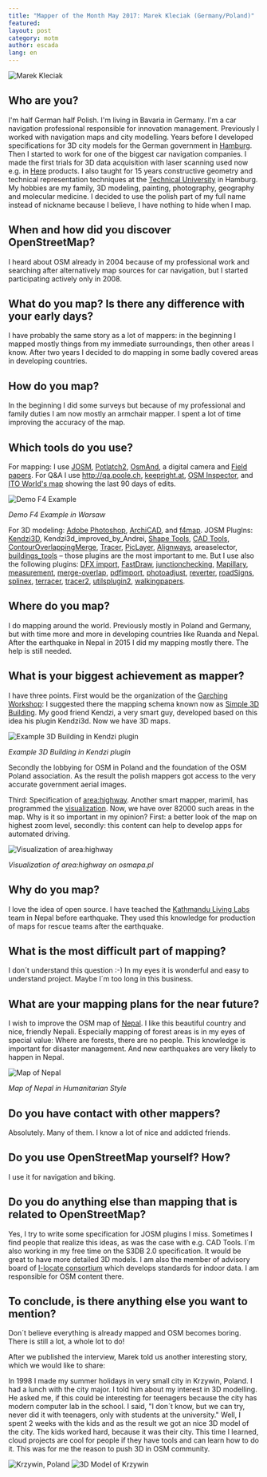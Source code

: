 ```yaml
---
title: "Mapper of the Month May 2017: Marek Kleciak (Germany/Poland)"
featured: 
layout: post
category: motm
author: escada
lang: en
---
```



![Marek Kleciak](http://www.openstreetmap.org/attachments/users/images/000/338/611/large/bc2dcb86cd4ba99f45ed526e755a8014.jpg)

## Who are you?
I'm half German half Polish. I'm living in Bavaria in Germany. I'm a car navigation professional responsible for innovation management. Previously I worked with navigation maps and city modelling. Years before I developed specifications for 3D city models for the German government in [Hamburg](http://www.openstreetmap.org/relation/2618040). Then I started to work for one of the biggest car navigation companies. 
I made the first trials for 3D data acquisition with laser scanning used now e.g. in [Here](https://here.com/en) products. I also taught for 15 years constructive geometry and technical representation techniques at the [Technical University](https://www.tuhh.de/alt/tuhh/startpage.html) in Hamburg.
My hobbies are my family, 3D modeling, painting, photography, geography and molecular medicine.
I decided to use the polish part of my full name instead of nickname because I believe, I have nothing to hide when I map.

## When and how did you discover OpenStreetMap?
I heard about OSM already in 2004 because of my professional work and searching after alternatively map sources for car navigation, but  I started participating actively only in 2008.

## What do you map? Is there any difference with your early days?
I have probably the same story as a lot of mappers: in the beginning I mapped mostly things from my immediate surroundings, then other areas I know.  After two years I decided to do mapping in some badly covered areas in developing countries.

## How do you map? 
In the beginning I did some surveys but because of my professional and family duties I am now mostly an armchair mapper. I spent a lot of time  improving the accuracy of the  map.

## Which tools do you use? 
For mapping: I use [JOSM](josm.openstreetmap.de), [Potlatch2](https://wiki.openstreetmap.org/wiki/Potlatch_2), [OsmAnd](https://wiki.openstreetmap.org/wiki/Potlatch_2), a digital camera and [Field papers](https://wiki.openstreetmap.org/wiki/Potlatch_2).
For Q&A I use http://qa.poole.ch, [keepright.at](https://www.keepright.at/), [OSM Inspector](http://tools.geofabrik.de/osmi/), and [ITO World's map]( http://product.itoworld.com/map/129?lon=85.40441&lat=27.82368&zoom=9&open_sidebar=clickthrough_wrapper&fullscreen=true) showing the last 90 days of edits.

![Demo F4 Example](https://photos.smugmug.com/OSM/Screenshots/Mapper-in-the-Spotlight/Marek-Kleciak/i-PrZNxmq/0/58d61e20/L/Screen%20Shot%202017-05-19%20at%2022.37.25-L.png)

*Demo F4 Example in Warsaw*

For 3D modeling: [Adobe Photoshop](https://en.wikipedia.org/wiki/Adobe_Photoshop), [ArchiCAD](https://en.wikipedia.org/wiki/ArchiCAD), and [f4map](http://demo.f4map.com/#camera.theta=0.9).
JOSM PlugIns: [Kendzi3D](https://wiki.openstreetmap.org/wiki/JOSM/Plugins/Kendzi3D), Kendzi3d_improved_by_Andrei, [Shape Tools](https://wiki.openstreetmap.org/wiki/JOSM/Plugins/ShapeTools), [CAD Tools](https://wiki.openstreetmap.org/wiki/JOSM/Plugins/CADTools), [ContourOverlappingMerge](https://wiki.openstreetmap.org/wiki/JOSM/Plugins/ContourOverlappingMerge), [Tracer](https://wiki.openstreetmap.org/wiki/JOSM/Plugins/Tracer), [PicLayer](https://wiki.openstreetmap.org/wiki/JOSM/Plugins/PicLayer), [Alignways](https://wiki.openstreetmap.org/wiki/JOSM/Plugins/AlignWayS), areaselector, [buildings_tools](https://wiki.openstreetmap.org/wiki/JOSM/Plugins/BuildingsTools) – those plugins are the most  important to me. But I use also the following plugins:  [DFX import](https://wiki.openstreetmap.org/wiki/JOSM/Plugins/DXF_import), [FastDraw](https://wiki.openstreetmap.org/wiki/JOSM/Plugins/FastDraw), [junctionchecking](https://wiki.openstreetmap.org/wiki/JOSM/Plugins/JunctionChecking),  [Mapillary](https://wiki.openstreetmap.org/wiki/JOSM/Plugins/Mapillary), [measurement](https://wiki.openstreetmap.org/wiki/JOSM/Plugins/measurement), [merge-overlap](https://github.com/openstreetmap/josm-plugins/tree/master/merge-overlap), [pdfimport](https://github.com/openstreetmap/josm-plugins/tree/master/pdfimport), [photoadjust](https://wiki.openstreetmap.org/wiki/JOSM/Plugins/PhotoAdjust),  [reverter](https://wiki.openstreetmap.org/wiki/JOSM/Plugins/Reverter), [roadSigns](https://wiki.openstreetmap.org/wiki/JOSM/Plugins/RoadSigns), [splinex](https://wiki.openstreetmap.org/wiki/JOSM/Plugins/Splinex), [terracer](https://wiki.openstreetmap.org/wiki/JOSM/Plugins/Terracer), [tracer2](https://wiki.openstreetmap.org/wiki/JOSM/Plugins/Tracer2), [utilsplugin2](https://wiki.openstreetmap.org/wiki/JOSM/Plugins/utilsplugin2), [walkingpapers](https://wiki.openstreetmap.org/wiki/JOSM/Plugins/WalkingPapers).

## Where do you map? 
I do mapping around the world. Previously mostly in Poland and Germany, but with time more and more in developing countries like Ruanda and Nepal. After the earthquake in Nepal in 2015 I did my mapping mostly there. The help is still needed.

## What is your biggest achievement as mapper?
I have three points. First would be the organization of the [Garching Workshop](https://wiki.openstreetmap.org/wiki/2nd_3D_Workshop_Garching/Agenda): I suggested there the mapping schema known now as [Simple 3D Building](https://wiki.openstreetmap.org/wiki/Simple_3D_buildings). My good friend Kendzi, a very smart guy, developed based on this idea his plugin Kendzi3d. Now we have 3D maps.

![Example 3D Building in Kendzi plugin](https://wiki.openstreetmap.org/w/images/5/58/88915622.png)

*Example 3D Building in Kendzi plugin*

Secondly the lobbying for OSM in Poland and the foundation of the OSM Poland association. As the result the polish mappers got access to the very accurate government aerial images.

Third: Specification of [area:highway](https://wiki.openstreetmap.org/wiki/Proposed_features/area:highway). Another smart mapper, marimil, has programmed the [visualization]( http://osmapa.pl/w/area/?lat=53.44252&lon=14.54771&zoom=19&ol=PEFGABR). Now, we have over 82000 such areas in the map. Why is it so important in my opinion? First: a better look of the map on highest zoom level, secondly: this content can help to develop apps for automated driving.

![Visualization of area:highway](https://photos.smugmug.com/OSM/Screenshots/Mapper-in-the-Spotlight/Marek-Kleciak/i-c9TzKQ5/0/e698a28e/L/Screen%20Shot%202017-05-19%20at%2022.25.27-L.png)

*Visualization of area:highway on osmapa.pl*

## Why do you map?
I love the idea of open source. I have teached the [Kathmandu Living Labs](http://www.kathmandulivinglabs.org/) team in Nepal before earthquake. They used this knowledge for production of maps for rescue teams after the earthquake.

## What is the most difficult part of mapping? 
I don´t understand this question :-) In my eyes it is wonderful and easy to understand project. Maybe I´m too long in this business.

## What are your mapping plans for the near future? 
I wish to improve the OSM map of [Nepal](http://www.openstreetmap.org/relation/184633#map=7/28.425/84.133). I like this beautiful country and nice, friendly Nepali.
Especially mapping of forest areas is in my eyes of special value: Where are forests, there are no people. This knowledge is important for disaster management. And new earthquakes are  very likely to happen in Nepal.

![Map of Nepal](https://photos.smugmug.com/OSM/Screenshots/Mapper-in-the-Spotlight/Marek-Kleciak/i-PJVNttm/0/a5859a6f/L/Screen%20Shot%202017-05-19%20at%2022.43.04-L.png)

*Map of Nepal in Humanitarian Style*

## Do you have contact with other mappers? 
 Absolutely. Many of them. I know a lot of nice and addicted friends.

## Do you use OpenStreetMap yourself? How? 
I use it for navigation and biking.

## Do you do anything else than mapping that is related to OpenStreetMap?

Yes, I try to write some specification for JOSM plugins I miss. Sometimes I find people that realize this ideas, as was the case with e.g. CAD Tools. I´m also working in my free time on the S3DB 2.0 specification. It would be great to have more detailed 3D models. I am also the member of advisory board of [I-locate consortium](http://www.i-locate.eu/) which develops standards for indoor data. I am responsible for OSM content there.

## To conclude, is there anything else you want to mention?

Don´t believe everything is already mapped and OSM becomes boring. There is still a lot, a whole lot to do!


After we published the interview, Marek told us another interesting story, which we would like to share:

In 1998 I made my summer holidays in very small city in Krzywin, Poland. I had a lunch with the city major. I told him about my interest in 3D modelling. 
He asked me, if this could be interesting for teenagers because the city has modern computer lab in the school.  I said, "I don´t know, but we can try, never did it with teenagers, only with students at the university." Well, I spent 2 weeks with the kids and as the result we got an nice 3D model of the city.
The kids worked hard, because it was their city. This time I learned, cloud projects are cool for people if they have tools and can learn how to do it. This was for me the reason to push 3D in OSM community. 

![Krzywin, Poland](https://photos.smugmug.com/OSM/Screenshots/Mapper-in-the-Spotlight/Marek-Kleciak/i-RkGWRxX/0/74c21b80/L/Planmiasta-L.gif)
![3D Model of Krzywin](https://photos.smugmug.com/OSM/Screenshots/Mapper-in-the-Spotlight/Marek-Kleciak/i-8PvDjj7/0/2b50a00c/L/Miasto3%20jpg-L.jpg)
